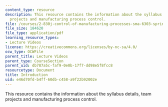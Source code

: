 ```yaml
---
content_type: resource
description: This resource contains the information about the syllabus details, team
  projects and manufacturing process control.
file: /courses/2-830j-control-of-manufacturing-processes-sma-6303-spring-2008/e46d70fdb4ff60dbc458a9f22b92002e_lecture1.pdf
file_size: 184620
file_type: application/pdf
learning_resource_types:
- Lecture Videos
license: https://creativecommons.org/licenses/by-nc-sa/4.0/
ocw_type: OCWFile
parent_title: Lecture Videos
parent_type: CourseSection
parent_uid: db787a5c-faf9-0e0b-17f7-dd98e5f8fcc8
resourcetype: Document
title: Introduction
uid: e46d70fd-b4ff-60db-c458-a9f22b92002e
---
```

This resource contains the information about the syllabus details, team projects and manufacturing process control.